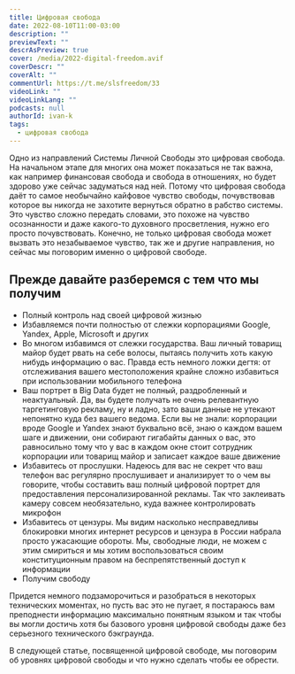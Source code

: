 ```yaml
---
title: Цифровая свобода
date: 2022-08-10T11:00-03:00
description: ""
previewText: ""
descrAsPreview: true
cover: /media/2022-digital-freedom.avif
coverDescr: ""
coverAlt: ""
commentUrl: https://t.me/slsfreedom/33
videoLink: ""
videoLinkLang: ""
podcasts: null
authorId: ivan-k
tags:
  - цифровая свобода
---
```

Одно из направлений Системы Личной Свободы это цифровая свобода. На начальном этапе для многих она может показаться не так важна, как например финансовая свобода и свобода в отношениях, но будет здорово уже сейчас задуматься над ней. Потому что цифровая свобода даёт то самое необычайно кайфовое чувство свободы, почувствовав которое вы никогда не захотите вернуться обратно в рабство системы. Это чувство сложно передать словами, это похоже на чувство осознанности и даже какого-то духовного просветления, нужно его просто почувствовать. Конечно, не только цифровая свобода может вызвать это незабываемое чувство, так же и другие направления, но сейчас мы поговорим именно о цифровой свободе.

## Прежде давайте разберемся с тем что мы получим

- Полный контроль над своей цифровой жизнью
- Избавляемся почти полностью от слежки корпорациями Google, Yandex, Apple, Microsoft и других
- Во многом избавимся от слежки государства. Ваш личный товарищ майор будет рвать на себе волосы, пытаясь получить хоть какую нибудь информацию о вас. Правда есть немного ложки дегтя: от отслеживания вашего местоположения крайне сложно избавиться при использовании мобильного телефона
- Ваш портрет в Big Data будет не полный, раздробленный и неактуальный. Да, вы будете получать не очень релевантную таргетинговую рекламу, ну и ладно, зато ваши данные не утекают непонятно куда без вашего ведома. Если вы не знали: корпорации вроде Google и Yandex знают буквально всё, знаю о каждом вашем шаге и движении, они собирают гигабайты данных о вас, это равносильно тому что у вас в каждом окне стоит сотрудник корпорации или товарищ майор и записает каждое ваше движение
- Избавитесь от прослушки. Надеюсь для вас не секрет что ваш телефон вас регулярно прослушивает и анализирует то о чем вы говорите, чтобы составить ваш полный цифровой портрет для предоставления персонализированной рекламы. Так что заклеивать камеру совсем необязательно, куда важнее контролировать микрофон
- Избавитесь от цензуры. Мы видим насколько несправедливы блокировки многих интернет ресурсов и цензура в России набрала просто ужасающие обороты. Мы, свободные люди, не можем с этим смириться и мы хотим воспользоваться своим конституционным правом на беспрепятственный доступ к информации
- Получим свободу

Придется немного подзаморочиться и разобраться в некоторых технических моментах, но пусть вас это не пугает, я постараюсь вам преподнести информацию максимально понятным языком и так чтобы вы могли достичь хотя бы базового уровня цифровой свободы даже без серьезного технического бэкграунда.

В следующей статье, посвященной цифровой свободе, мы поговорим об уровнях цифровой свободы и что нужно сделать чтобы ее обрести.
